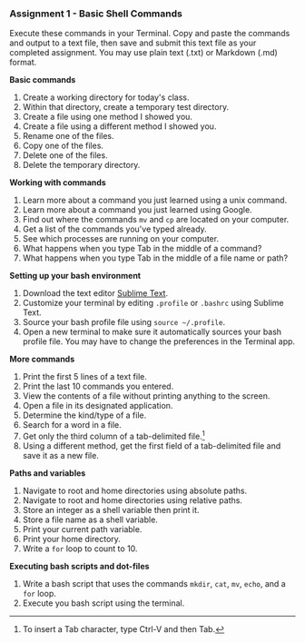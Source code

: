 ### Assignment 1 - Basic Shell Commands

Execute these commands in your Terminal. Copy and paste the commands and output to a text file, then save and submit this text file as your completed assignment. You may use plain text (.txt) or Markdown (.md) format.

**Basic commands**

1. Create a working directory for today's class.
2. Within that directory, create a temporary test directory.
3. Create a file using one method I showed you.
4. Create a file using a different method I showed you.
5. Rename one of the files.
6. Copy one of the files.
7. Delete one of the files.
8. Delete the temporary directory.

**Working with commands**

1. Learn more about a command you just learned using a unix command.
2. Learn more about a command you just learned using Google.
3. Find out where the commands `mv` and `cp` are located on your computer.
4. Get a list of the commands you've typed already.
5. See which processes are running on your computer.
6. What happens when you type Tab in the middle of a command?
7. What happens when you type Tab in the middle of a file name or path?

**Setting up your bash environment**

1. Download the text editor [Sublime Text](https://www.sublimetext.com).
2. Customize your terminal by editing `.profile` or `.bashrc` using Sublime Text.
3. Source your bash profile file using `source ~/.profile`.
4. Open a new terminal to make sure it automatically sources your bash profile file. You may have to change the preferences in the Terminal app.

**More commands**

1. Print the first 5 lines of a text file.
2. Print the last 10 commands you entered.
3. View the contents of a file without printing anything to the screen.
4. Open a file in its designated application.
5. Determine the kind/type of a file.
6. Search for a word in a file.
7. Get only the third column of a tab-delimited file.[^1]
8. Using a different method, get the first field of a tab-delimited file and save it as a new file.

[^1]: To insert a Tab character, type Ctrl-V and then Tab.

**Paths and variables**

1. Navigate to root and home directories using absolute paths.
2. Navigate to root and home directories using relative paths.
3. Store an integer as a shell variable then print it.
4. Store a file name as a shell variable.
5. Print your current path variable.
6. Print your home directory.
7. Write a `for` loop to count to 10.

**Executing bash scripts and dot-files**

1. Write a bash script that uses the commands `mkdir`, `cat`, `mv`, `echo`, and a `for` loop.
2. Execute you bash script using the terminal.

